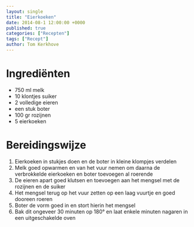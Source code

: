 ```yaml
---
layout: single
title: "Eierkoeken"
date: 2014-08-1 12:00:00 +0000
published: true
categories: ["Recepten"]
tags: ["Recept"]
author: Tom Kerkhove
---
```


# Ingrediënten

- 750 ml melk
- 10 klontjes suiker
- 2 volledige eieren
- een stuk boter
- 100 gr rozijnen
- 5 eierkoeken

# Bereidingswijze

1. Eierkoeken in stukjes doen en de boter in kleine klompjes verdelen
2. Melk goed opwarmen en van het vuur nemen om daarna de verbrokkelde eierkoeken en boter toevoegen al roerende
3. De eieren apart goed klutsen en toevoegen aan het mengsel met de rozijnen en de suiker
4. Het mengsel terug op het vuur zetten op een laag vuurtje en goed dooreen roeren
5. Boter de vorm goed in en stort hierin het mengsel
6. Bak dit ongeveer 30 minuten op 180° en laat enkele minuten nagaren in een uitgeschakelde oven